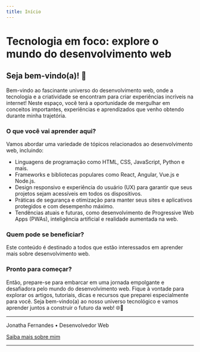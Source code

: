 ```yaml
---
title: Início
---
```

# Tecnologia em foco: explore o mundo do desenvolvimento web

## Seja bem-vindo(a)! 👋

Bem-vindo ao fascinante universo do desenvolvimento web, onde a tecnologia e a criatividade se encontram para criar experiências incríveis na internet! Neste espaço, você terá a oportunidade de mergulhar em conceitos importantes, experiências e aprendizados que venho obtendo durante minha trajetória. 
### O que você vai aprender aqui?

Vamos abordar uma variedade de tópicos relacionados ao desenvolvimento web, incluindo:

- Linguagens de programação como HTML, CSS, JavaScript, Python e mais.
- Frameworks e bibliotecas populares como React, Angular, Vue.js e Node.js.
- Design responsivo e experiência do usuário (UX) para garantir que seus projetos sejam acessíveis em todos os dispositivos.
- Práticas de segurança e otimização para manter seus sites e aplicativos protegidos e com desempenho máximo.
- Tendências atuais e futuras, como desenvolvimento de Progressive Web Apps (PWAs), inteligência artificial e realidade aumentada na web.

### Quem pode se beneficiar?

Este conteúdo é destinado a todos que estão interessados em aprender mais sobre desenvolvimento web.

### Pronto para começar?

Então, prepare-se para embarcar em uma jornada empolgante e desafiadora pelo mundo do desenvolvimento web. Fique à vontade para explorar os artigos, tutoriais, dicas e recursos que preparei especialmente para você. Seja bem-vindo(a) ao nosso universo tecnológico e vamos aprender juntos a construir o futuro da web! 🌐🚀

---

Jonatha Fernandes • Desenvolvedor Web

[Saiba mais sobre mim](https://jonathafernandes.vercel.app/)


---